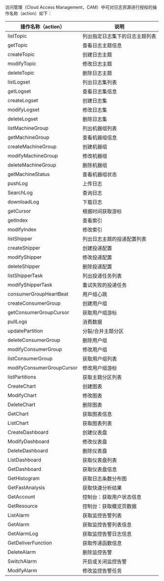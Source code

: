 访问管理（Cloud Access Management，CAM）中可对日志资源进行授权的操作名称（action）如下：

| 操作名称（action）        | 说明                           |
| ------------------------- | ------------------------------ |
| listTopic                 | 列出指定日志集下的日志主题列表 |
| getTopic                  | 查看日志主题信息               |
| createTopic               | 创建日志主题                   |
| modifyTopic               | 修改日志主题                   |
| deleteTopic               | 删除日志主题                   |
| listLogset                | 列出日志集列表                 |
| getLogset                 | 查看日志集信息                 |
| createLogset              | 创建日志集                     |
| modifyLogset              | 修改日志集                     |
| deleteLogset              | 删除日志集                     |
| listMachineGroup          | 列出机器组列表                 |
| getMachineGroup           | 查看机器组信息                 |
| createMachineGroup        | 创建机器组                     |
| modifyMachineGroup        | 修改机器组                     |
| deleteMachineGroup        | 删除机器组                     |
| getMachineStatus          | 查看机器组状态                 |
| pushLog                   | 上传日志                       |
| SearchLog                 | 查询日志                       |
| downloadLog               | 下载日志                       |
| getCursor                 | 根据时间获取游标               |
| getIndex                  | 查看索引                       |
| modifyIndex               | 修改索引                       |
| listShipper               | 列出日志主题的投递配置列表     |
| createShipper             | 创建投递配置                   |
| modifyShipper             | 修改投递配置                   |
| deleteShipper             | 删除投递配置                   |
| listShipperTask           | 列出投递任务列表               |
| modifyShipperTask         | 重试失败的投递任务             |
| consumerGroupHeartBeat    | 用户组心跳                     |
| createConsumerGroup       | 创建用户组                     |
| getConsumerGroupCursor    | 获取用户组游标                 |
| pullLogs                  | 消费数据                       |
| updatePartition           | 分裂/合并主题分区              |
| deleteConsumerGroup       | 删除用户组                     |
| modifyConsumerGroup       | 修改用户组                     |
| listConsumerGroup         | 获取用户组列表                 |
| modifyConsumerGroupCursor | 修改用户组游标                 |
| listPartitions            | 获取主题分区列表               |
| CreateChart               | 创建图表                       |
| ModifyChart               | 修改图表                       |
| DeleteChart               | 删除图表                       |
| GetChart                  | 获取图表信息                   |
| ListChart                 | 获取图表列表                   |
| CreateDashboard           | 创建仪表盘                     |
| ModifyDashboard           | 修改仪表盘                     |
| DeleteDashboard           | 删除仪表盘                     |
| ListDashboard             | 获取仪表盘列表                 |
| GetDashboard              | 获取仪表盘信息                 |
| GetHistogram              | 获取日志条数分布图             |
| GetFastAnalysis           | 获取快速分析结果               |
| GetAccount            | 控制台：获取用户状态信息                     |
| GetResource           | 控制台：获取概览页数据                     |
| ListAlarm           | 获取监控告警列表                     |
| GetAlarm             | 获取监控告警列表信息                 |
| GetAlarmLog             | 获取监控告警日志信息                 |
| GetDeliverFunction             | 获取传递函数信息                 |
| DeleteAlarm              | 删除监控告警                 |
| SwitchAlarm              | 开启或关闭监控告警            |
| ModifyAlarm           | 修改监控告警任务               |
